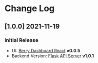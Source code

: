# Change Log

## [1.0.0] 2021-11-19
### Initial Release

- UI: [Berry Dashboard React](https://github.com/app-generator/react-berry-dashboard) **v0.0.5**    
- Backend Version: [Flask API Server](https://github.com/app-generator/api-server-flask) **v1.0.1**


